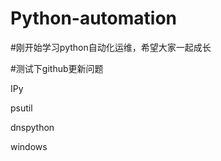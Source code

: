 # Python-automation

#刚开始学习python自动化运维，希望大家一起成长


#测试下github更新问题


IPy


psutil


dnspython

windows
